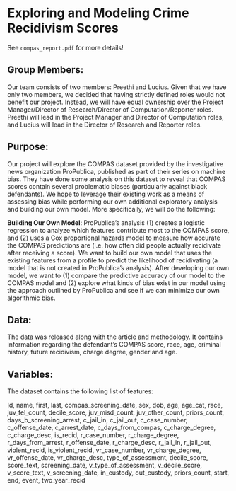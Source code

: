 # Exploring and Modeling Crime Recidivism Scores

See `compas_report.pdf` for more details!

## Group Members:

Our team consists of two members: Preethi and Lucius. Given that we have only two members, we 
decided that having strictly defined roles would not benefit our project. Instead, we will 
have equal ownership over the Project Manager/Director of Research/Director of 
Computation/Reporter roles. Preethi will lead in the Project Manager and Director of 
Computation roles, and Lucius will lead in the Director of Research and Reporter roles. 

## Purpose:

Our project will explore the COMPAS dataset provided by the investigative news organization 
ProPublica, published as part of their series on machine bias. They have done some analysis 
on this dataset to reveal that COMPAS scores contain several problematic biases 
(particularly against black defendants). We hope to leverage their existing work as a means 
of assessing bias while performing our own additional exploratory analysis and building our 
own model. More specifically, we will do the following:

**Building Our Own Model**: ProPublica’s analysis (1) creates a logistic regression to 
analyze which features contribute most to the COMPAS score, and (2) uses a Cox proportional 
hazards model to measure how accurate the COMPAS predictions are (i.e. how often did people 
actually recidivate after receiving a score). We want to build our own model that uses the 
existing features from a profile to predict the likelihood of recidivating (a model that is 
not created in ProPublica’s analysis). After developing our own model, we want to (1) compare 
the predictive accuracy of our model to the COMPAS model and (2) explore what kinds of bias 
exist in our model using the approach outlined by ProPublica and see if we can minimize our 
own algorithmic bias.


## Data:

The data was released along with the article and methodology. It contains information regarding 
the defendant’s COMPAS score, race, age, criminal history, future recidivism, charge 
degree, gender and age.

## Variables:

The dataset contains the following list of features:

Id, name, first, last, compas_screening_date, sex, dob, age, age_cat, race, juv_fel_count, 
decile_score, juv_misd_count, juv_other_count, priors_count, days_b_screening_arrest, c_jail_in, 
c_jail_out, c_case_number, c_offense_date, c_arrest_date, c_days_from_compas, c_charge_degree, 
c_charge_desc, is_recid, r_case_number, r_charge_degree, r_days_from_arrest, r_offense_date, 
r_charge_desc, r_jail_in, r_jail_out, violent_recid, is_violent_recid, vr_case_number, 
vr_charge_degree, vr_offense_date, vr_charge_desc, type_of_assessment, decile_score, score_text, 
screening_date, v_type_of_assessment, v_decile_score, v_score_text, v_screening_date, in_custody, 
out_custody, priors_count, start, end, event, two_year_recid
